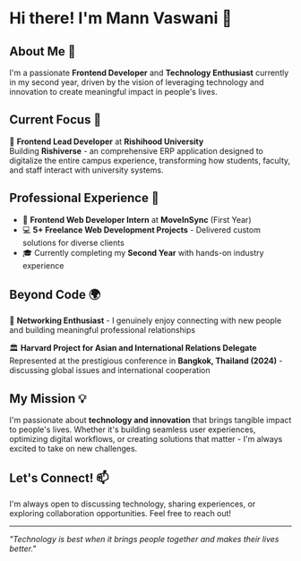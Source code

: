 
# Hi there! I'm Mann Vaswani 👋

## About Me 🚀

I'm a passionate **Frontend Developer** and **Technology Enthusiast** currently in my second year, driven by the vision of leveraging technology and innovation to create meaningful impact in people's lives.

## Current Focus 💼

🔭 **Frontend Lead Developer** at **Rishihood University**  
Building **Rishiverse** - an comprehensive ERP application designed to digitalize the entire campus experience, transforming how students, faculty, and staff interact with university systems.

## Professional Experience 🌟

- 🏢 **Frontend Web Developer Intern** at **MoveInSync** (First Year)
- 💻 **5+ Freelance Web Development Projects** - Delivered custom solutions for diverse clients
- 🎓 Currently completing my **Second Year** with hands-on industry experience

## Beyond Code 🌍

🤝 **Networking Enthusiast** - I genuinely enjoy connecting with new people and building meaningful professional relationships

🏛️ **Harvard Project for Asian and International Relations Delegate**  
Represented at the prestigious conference in **Bangkok, Thailand (2024)** - discussing global issues and international cooperation

## My Mission 💡

I'm passionate about **technology and innovation** that brings tangible impact to people's lives. Whether it's building seamless user experiences, optimizing digital workflows, or creating solutions that matter - I'm always excited to take on new challenges.

## Let's Connect! 📫

I'm always open to discussing technology, sharing experiences, or exploring collaboration opportunities. Feel free to reach out!

---

*"Technology is best when it brings people together and makes their lives better."*
```

